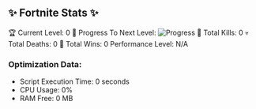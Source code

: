 ## ✨ Fortnite Stats ✨
        
🏆 Current Level: 0
🎉 Progress To Next Level: ![Progress](https://geps.dev/progress/0)
🎯 Total Kills: 0
💀 Total Deaths: 0
👑 Total Wins: 0
    Performance Level: N/A
        
### Optimization Data:
        
   - Script Execution Time: 0 seconds
   - CPU Usage: 0%
   - RAM Free: 0 MB
        
